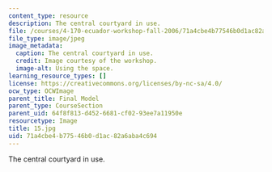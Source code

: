 ```yaml
---
content_type: resource
description: The central courtyard in use.
file: /courses/4-170-ecuador-workshop-fall-2006/71a4cbe4b77546b0d1ac82a6aba4c694_15.jpg
file_type: image/jpeg
image_metadata:
  caption: The central courtyard in use.
  credit: Image courtesy of the workshop.
  image-alt: Using the space.
learning_resource_types: []
license: https://creativecommons.org/licenses/by-nc-sa/4.0/
ocw_type: OCWImage
parent_title: Final Model
parent_type: CourseSection
parent_uid: 64f8f813-d452-6681-cf02-93ee7a11950e
resourcetype: Image
title: 15.jpg
uid: 71a4cbe4-b775-46b0-d1ac-82a6aba4c694
---
```

The central courtyard in use.